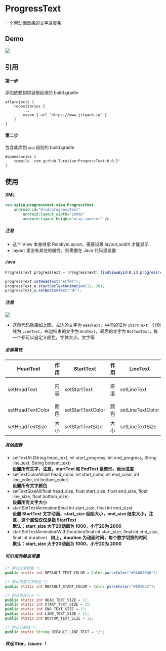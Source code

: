# ProgressText
一个带动画效果的文字进度条

## Demo
![](https://github.com/Turaiiao/ProgressText/blob/master/img/1518011152249mz2.gif)

## 引用
#### 第一步
添加依赖到项目根目录的 build.gradle

```
allprojects {
	repositories {
		...
		maven { url 'https://www.jitpack.io' }
	}
}
```
#### 第二步
包含此库到 ``app`` 级别的 build.gradle

```
dependencies {
	compile 'com.github.Turaiiao:ProgressText:0.0.2'
}
```
## 使用
#### XML
```xml
<cn.xyiio.progresstext.view.ProgressText
	android:id="@+id/progressText"
        android:layout_width="180dp"
        android:layout_height="wrap_content" />
```
##### 注意
* 这个 View 本身继承 RelativeLayout，需要设置 layout_width 才能显示
* layout 里没有其他的属性，则需要在 Java 代码里设置

#### Java
```java
ProgressText progressText = (ProgressText) findViewById(R.id.progressText);

progressText.setHeadText("已坚持");
progressText_a.startSetTextAnimation(12, 30);
progressText_a.setBottomText("天");
```
##### 注意
![](https://github.com/Turaiiao/ProgressText/blob/master/img/IMG_20180207_215758.jpg)
* 这串代码效果如上图，左边的文字为 ``HeadText``，中间的12为 ``StartText``，分割线为 ``LineText``，右边结束的文字为 ``EndText``，最后的文字为 ``BottomText``，每一个都可以自定义颜色，字体大小。文字等

##### 全部属性
HeadText | 作用 | StartText | 作用 | LineText | 作用 | EndText | 作用 | BottomText | 作用
----|----|----|----|----|----|----|----|----|----
setHeadText | 内容 | setStartText | 进度 | setLineText | 分割线 | setEndText | 进度 | setBottomText | 内容
setHeadTextColor | 颜色 | setStartTextColor | 颜色 | setLineTextColor | 颜色 | setEndTextColor | 颜色 | setBottomTextColor | 颜色
setHeadTextSize | 大小 | setStartTextSize | 大小 | setLineTextSize | 大小 | setEndTextSize | 大小 | setBottomTextSize | 大小

##### 其他函数
* setTextAll(String head_text, int start_progress, int end_progress, String line_text, String bottom_text)  
**设置所有文字，注意，startText 和 EndText 是整形，表示进度**
* setTextColorAll(int head_color, int start_color, int end_color, int line_color, int bottom_color)  
**设置所有文字颜色**
* setTextSizeAll(float head_size, float start_size, float end_size, float line_size, float bottom_size)  
**设置所有文字大小**
* startSetTextAnimation(final int start_size, final int end_size)  
**设置 StartText 文字动画，start_size 起始大小，end_size 结束大小，注意，这个属性仅仅是指 StartText**  
**默认：start_size 大于20动画为 1000，小于20为 2000**
* startSetTextAnimationWithDuration(final int start_size, final int end_size, final int duration)  
**如上，duration 为动画时间，每个数字切换的时间**  
**默认：start_size 大于20动画为 1000，小于20为 2000**

##### 可引用的静态常量
```java
/* 默认文字颜色 */
public static int DEFAULT_TEXT_COLOR = Color.parseColor("#8A000000");

/* 默认进度文字颜色 */
public static int DEFAULT_START_COLOR = Color.parseColor("#E91E63");

/* 默认字体大小 */
public static int HEAD_TEXT_SIZE = 11;
public static int START_TEXT_SIZE = 25;
public static int END_TEXT_SIZE = 11;
public static int LINE_TEXT_SIZE = 11;
public static int BOTTOM_TEXT_SIZE = 11;

/* 默认分割线 */
public static String DEFAULT_LINE_TEXT = "/";
```
##### 欢迎 Star，Issues ！
